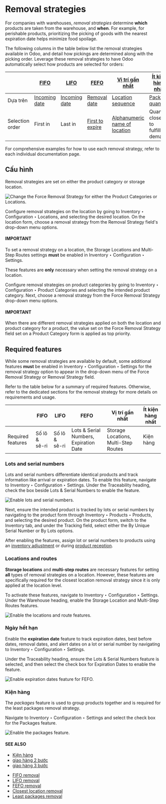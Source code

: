 # Removal strategies

For companies with warehouses, *removal strategies* determine **which** products are taken from the
warehouse, and **when**. For example, for perishable products, prioritizing the picking of goods
with the nearest expiration date helps minimize food spoilage.

The following columns in the table below list the removal strategies available in Odoo, and detail
how pickings are determined along with the picking order. Leverage these removal strategies to have
Odoo automatically select how products are selected for orders:

|                 | [FIFO](removal_strategies/fifo.md)                                                    | [LIFO](removal_strategies/lifo.md)                                                    | [FEFO](removal_strategies/fefo.md)                                                   | [Vị trí gần nhất](removal_strategies/closest_location.md)                                                          | [Ít kiện hàng nhất](removal_strategies/least_packages.md)                                     |
|-----------------|---------------------------------------------------------------------------------------|---------------------------------------------------------------------------------------|--------------------------------------------------------------------------------------|--------------------------------------------------------------------------------------------------------------------|-----------------------------------------------------------------------------------------------|
| Dựa trên        | [Incoming date](removal_strategies/fifo.md#inventory-warehouses-storage-arrival-date) | [Incoming date](removal_strategies/fifo.md#inventory-warehouses-storage-arrival-date) | [Removal date](removal_strategies/fefo.md#inventory-warehouses-storage-removal-date) | [Location sequence](removal_strategies/closest_location.md#inventory-warehouses-storage-sequence)                  | [Package quantity](removal_strategies/least_packages.md#inventory-warehouses-storage-pkg-qty) |
| Selection order | First in                                                                              | Last in                                                                               | [First to expire](removal_strategies/fefo.md#inventory-warehouses-storage-exp-date)  | [Alphanumeric name of location](removal_strategies/closest_location.md#inventory-warehouses-storage-location-name) | Quantity closest to fulfilling demand                                                         |

For comprehensive examples for how to use each removal strategy, refer to each individual
documentation page.

<a id="inventory-warehouses-storage-removal-config"></a>

## Cấu hình

Removal strategies are set on either the product category or storage location.

![Change the Force Removal Strategy for either the Product Categories or Locations.](applications/inventory_and_mrp/inventory/shipping_receiving/removal_strategies/navigate-location-category.png)

Configure removal strategies on the location by going to Inventory ‣ Configuration
‣ Locations, and selecting the desired location. On the location form, choose a removal strategy
from the Removal Strategy field's drop-down menu options.

#### IMPORTANT
To set a removal strategy on a location, the Storage Locations and
Multi-Step Routes settings **must** be enabled in Inventory ‣
Configuration ‣ Settings.

These features are **only** necessary when setting the removal strategy on a location.

Configure removal strategies on product categories by going to Inventory ‣
Configuration ‣ Product Categories and selecting the intended product category. Next, choose a
removal strategy from the Force Removal Strategy drop-down menu options.

#### IMPORTANT
When there are different removal strategies applied on both the location and product category for
a product, the value set on the Force Removal Strategy field set on a
Product Category form is applied as top priority.

## Required features

While some removal strategies are available by default, some additional features **must** be enabled
in Inventory ‣ Configuration ‣ Settings for the removal strategy option to
appear in the drop-down menu of the Force Removal Strategy or Removal
Strategy field.

Refer to the table below for a summary of required features. Otherwise, refer to the dedicated
sections for the removal strategy for more details on requirements and usage.

|                   | FIFO          | LIFO          | FEFO                                   | Vị trí gần nhất                      | Ít kiện hàng nhất   |
|-------------------|---------------|---------------|----------------------------------------|--------------------------------------|---------------------|
| Required features | Số lô & sê-ri | Số lô & sê-ri | Lots & Serial Numbers, Expiration Date | Storage Locations, Multi-Step Routes | Kiện hàng           |

<a id="inventory-warehouses-storage-lots-setup"></a>

### Lots and serial numbers

Lots and serial numbers differentiate identical products and track information like arrival or
expiration dates. To enable this feature, navigate to Inventory ‣ Configuration
‣ Settings. Under the Traceability heading, check the box beside Lots &
Serial Numbers to enable the feature.

![Enable lots and serial numbers.](applications/inventory_and_mrp/inventory/shipping_receiving/removal_strategies/enable-lots.png)

Next, ensure the intended product is tracked by lots or serial numbers by navigating to the product
form through Inventory ‣ Products ‣ Products, and selecting the desired
product. On the product form, switch to the Inventory tab, and under the
Tracking field, select either the By Unique Serial Number or By
Lots options.

After enabling the features, assign lot or serial numbers to products using an [inventory
adjustment](../warehouses_storage/inventory_management/count_products.md) or during [product
reception](../product_management/product_tracking/lots.md#inventory-product-management-assign-lots).

### Locations and routes

**Storage locations** and **multi-step routes** are necessary features for setting **all** types of
removal strategies on a location. However, these features are specifically required for the closest
location removal strategy since it is only applied at the location level.

To activate these features, navigate to Inventory ‣ Configuration ‣ Settings.
Under the Warehouse heading, enable the Storage Location and
Multi-Step Routes features.

![Enable the locations and route features.](applications/inventory_and_mrp/inventory/shipping_receiving/removal_strategies/enable-location.png)

<a id="inventory-warehouses-storage-exp-setup"></a>

### Ngày hết hạn

Enable the **expiration date** feature to track expiration dates, best before dates, removal dates,
and alert dates on a lot or serial number by navigating to Inventory ‣
Configuration ‣ Settings.

Under the Traceability heading, ensure the Lots & Serial Numbers feature is
selected, and then select the check box for Expiration Dates to enable the feature.

![Enable expiration dates feature for FEFO.](applications/inventory_and_mrp/inventory/shipping_receiving/removal_strategies/enable-expiration.png)

<a id="inventory-warehouses-storage-pack-setup"></a>

### Kiện hàng

The *packages* feature is used to group products together and is required for the least packages
removal strategy.

Navigate to Inventory ‣ Configuration ‣ Settings and select the check box for
the Packages feature.

![Enable the packages feature.](applications/inventory_and_mrp/inventory/shipping_receiving/removal_strategies/enable-pack.png)

#### SEE ALSO
- [Kiện hàng](../product_management/configure/package.md)
- [giao hàng 2 bước](daily_operations/receipts_delivery_two_steps.md)
- [giao hàng 3 bước](daily_operations/delivery_three_steps.md)

* [FIFO removal](removal_strategies/fifo.md)
* [LIFO removal](removal_strategies/lifo.md)
* [FEFO removal](removal_strategies/fefo.md)
* [Closest location removal](removal_strategies/closest_location.md)
* [Least packages removal](removal_strategies/least_packages.md)
